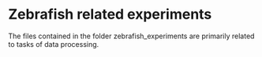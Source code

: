 # Zebrafish related experiments

The files contained in the folder zebrafish_experiments are primarily related to tasks of data processing.
